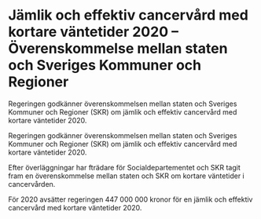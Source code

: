 # Jämlik och effektiv cancervård med kortare väntetider 2020 – Överenskommelse mellan staten och Sveriges Kommuner och Regioner

Regeringen godkänner överenskommelsen mellan staten och Sveriges Kommuner och Regioner (SKR) om jämlik och effektiv cancervård med kortare väntetider 2020.

Regeringen godkänner överenskommelsen mellan staten och Sveriges Kommuner och Regioner (SKR) om jämlik och effektiv cancervård med kortare väntetider 2020.

Efter överläggningar har fträdare för Socialdepartementet och SKR tagit fram en överenskommelse mellan staten och SKR om kortare väntetider i cancervården.

För 2020 avsätter regeringen 447 000 000 kronor för en jämlik och effektiv cancervård med kortare väntetider 2020.
